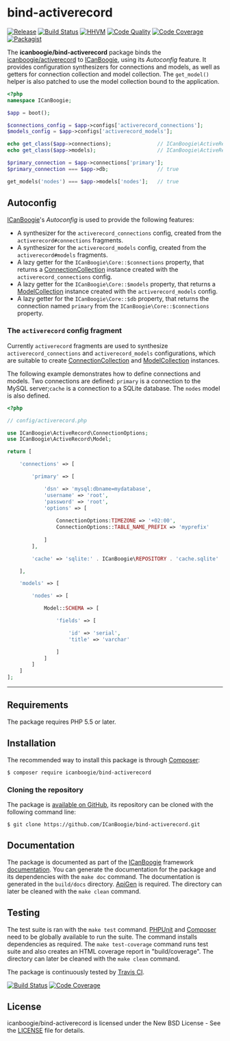 # bind-activerecord

[![Release](https://img.shields.io/packagist/v/ICanBoogie/bind-activerecord.svg)](https://packagist.org/packages/icanboogie/bind-activerecord)
[![Build Status](https://img.shields.io/travis/ICanBoogie/bind-activerecord.svg)](http://travis-ci.org/ICanBoogie/bind-activerecord)
[![HHVM](https://img.shields.io/hhvm/icanboogie/bind-activerecord.svg)](http://hhvm.h4cc.de/package/icanboogie/bind-activerecord)
[![Code Quality](https://img.shields.io/scrutinizer/g/ICanBoogie/bind-activerecord.svg)](https://scrutinizer-ci.com/g/ICanBoogie/bind-activerecord)
[![Code Coverage](https://img.shields.io/coveralls/ICanBoogie/bind-activerecord.svg)](https://coveralls.io/r/ICanBoogie/bind-activerecord)
[![Packagist](https://img.shields.io/packagist/dt/icanboogie/bind-activerecord.svg)](https://packagist.org/packages/icanboogie/bind-activerecord)

The **icanboogie/bind-activerecord** package binds the [icanboogie/activerecord][] to
[ICanBoogie][], using its _Autoconfig_ feature. It provides configuration synthesizers for
connections and models, as well as getters for connection collection and model collection.
The `get_model()` helper is also patched to use the model collection bound to the application.

```php
<?php
namespace ICanBoogie;

$app = boot();

$connections_config = $app->configs['activerecord_connections'];
$models_config = $app->configs['activerecord_models'];

echo get_class($app->connections);               // ICanBoogie\ActiveRecord\ConnectionCollection
echo get_class($app->models);                    // ICanBoogie\ActiveRecord\ModelCollection

$primary_connection = $app->connections['primary'];
$primary_connection === $app->db;                // true

get_models('nodes') === $app->models['nodes'];   // true
```





## Autoconfig

[ICanBoogie][]'s _Autoconfig_ is used to provide the following features:

- A synthesizer for the `activerecord_connections` config, created from
the `activerecord#connections` fragments.
- A synthesizer for the `activerecord_models` config, created from
the `activerecord#models` fragments.
- A lazy getter for the `ICanBoogie\Core::$connections` property, that returns
a [ConnectionCollection][] instance created with the `activerecord_connections` config.
- A lazy getter for the `ICanBoogie\Core::$models` property, that returns
a [ModelCollection][] instance created with the `activerecord_models` config.
- A lazy getter for the `ICanBoogie\Core::$db` property, that returns the connection named
`primary` from the `ICanBoogie\Core::$connections` property.





### The `activerecord` config fragment

Currently `activerecord` fragments are used to synthesize `activerecord_connections` and
`activerecord_models` configurations, which are suitable to create [ConnectionCollection][] and
[ModelCollection][] instances.

The following example demonstrates how to define connections and models. Two connections
are defined: `primary` is a connection to the MySQL server;`cache` is a connection to a SQLite
database. The `nodes` model is also defined.

```php
<?php

// config/activerecord.php

use ICanBoogie\ActiveRecord\ConnectionOptions;
use ICanBoogie\ActiveRecord\Model;

return [

	'connections' => [

		'primary' => [

			'dsn' => 'mysql:dbname=mydatabase',
			'username' => 'root',
			'password' => 'root',
			'options' => [
			
				ConnectionOptions:TIMEZONE => '+02:00',
				ConnectionOptions::TABLE_NAME_PREFIX => 'myprefix'
			
			]
		],

		'cache' => 'sqlite:' . ICanBoogie\REPOSITORY . 'cache.sqlite'

	],

	'models' => [

		'nodes' => [

			Model::SCHEMA => [

				'fields' => [

					'id' => 'serial',
					'title' => 'varchar'

				]
			]
		]
	]
];
```





----------





## Requirements

The package requires PHP 5.5 or later.





## Installation

The recommended way to install this package is through [Composer](http://getcomposer.org/):

```
$ composer require icanboogie/bind-activerecord
```





### Cloning the repository

The package is [available on GitHub](https://github.com/ICanBoogie/bind-activerecord), its repository
can be cloned with the following command line:

	$ git clone https://github.com/ICanBoogie/bind-activerecord.git





## Documentation

The package is documented as part of the [ICanBoogie][] framework
[documentation](http://icanboogie.org/docs/). You can generate the documentation for the package and its dependencies with the `make doc` command. The documentation is generated in the `build/docs` directory. [ApiGen](http://apigen.org/) is required. The directory can later be cleaned with the `make clean` command.





## Testing

The test suite is ran with the `make test` command. [PHPUnit](https://phpunit.de/) and [Composer](http://getcomposer.org/) need to be globally available to run the suite. The command installs dependencies as required. The `make test-coverage` command runs test suite and also creates an HTML coverage report in "build/coverage". The directory can later be cleaned with the `make clean` command.

The package is continuously tested by [Travis CI](http://about.travis-ci.org/).

[![Build Status](https://img.shields.io/travis/ICanBoogie/bind-activerecord.svg)](https://travis-ci.org/ICanBoogie/bind-activerecord)
[![Code Coverage](https://img.shields.io/coveralls/ICanBoogie/bind-activerecord.svg)](https://coveralls.io/r/ICanBoogie/bind-activerecord)





## License

icanboogie/bind-activerecord is licensed under the New BSD License - See the [LICENSE](LICENSE) file for details.





[icanboogie/activerecord]: https://github.com/ICanBoogie/ActiveRecord
[ConnectionCollection]: http://icanboogie.org/docs/class-ICanBoogie.ActiveRecord.ConnectionCollection.html
[ICanBoogie]: https://github.com/ICanBoogie/ICanBoogie
[ModelCollection]: http://icanboogie.org/docs/class-ICanBoogie.ActiveRecord.ModelCollection.html
